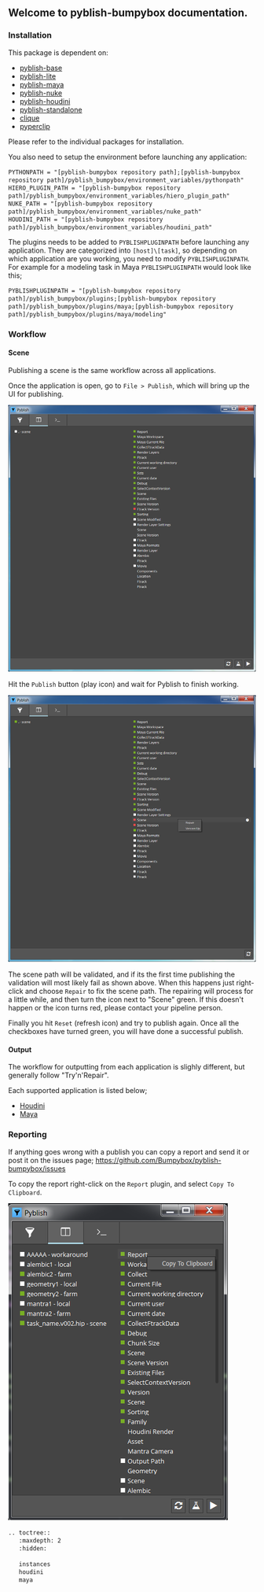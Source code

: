 ## Welcome to pyblish-bumpybox documentation.

### Installation

This package is dependent on:

- [pyblish-base](https://github.com/pyblish/pyblish-base)
- [pyblish-lite](https://github.com/pyblish/pyblish-lite)
- [pyblish-maya](https://github.com/pyblish/pyblish-maya)
- [pyblish-nuke](https://github.com/pyblish/pyblish-nuke)
- [pyblish-houdini](https://github.com/pyblish/pyblish-houdini)
- [pyblish-standalone](https://github.com/pyblish/pyblish-standalone)
- [clique](https://gitlab.com/4degrees/clique)
- [pyperclip](https://github.com/asweigart/pyperclip)

Please refer to the individual packages for installation.

You also need to setup the environment before launching any application:

```
PYTHONPATH = "[pyblish-bumpybox repository path];[pyblish-bumpybox repository path]/pyblish_bumpybox/environment_variables/pythonpath"
HIERO_PLUGIN_PATH = "[pyblish-bumpybox repository path]/pyblish_bumpybox/environment_variables/hiero_plugin_path"
NUKE_PATH = "[pyblish-bumpybox repository path]/pyblish_bumpybox/environment_variables/nuke_path"
HOUDINI_PATH = "[pyblish-bumpybox repository path]/pyblish_bumpybox/environment_variables/houdini_path"
```

The plugins needs to be added to ```PYBLISHPLUGINPATH``` before launching any application. They are categorized into ```[host]\[task]```, so depending on which application are you working, you need to modify ```PYBLISHPLUGINPATH```. For example for a modeling task in Maya ```PYBLISHPLUGINPATH``` would look like this;

```
PYBLISHPLUGINPATH = "[pyblish-bumpybox repository path]/pyblish_bumpybox/plugins;[pyblish-bumpybox repository path]/pyblish_bumpybox/plugins/maya;[pyblish-bumpybox repository path]/pyblish_bumpybox/plugins/maya/modeling"
```

### Workflow

#### Scene

Publishing a scene is the same workflow across all applications.

Once the application is open, go to ```File > Publish```, which will bring up the UI for publishing.

![pyblish_ui](pyblish_ui.png "Pyblish UI screengrab")

Hit the ```Publish``` button (play icon) and wait for Pyblish to finish working.

![pyblish_finished](pyblish_finished.png "Pyblish UI screengrab")

The scene path will be validated, and if its the first time publishing the validation will most likely fail as shown above. When this happens just right-click and choose ```Repair``` to fix the scene path. The repairing will process for a little while, and then turn the icon next to "Scene" green. If this doesn't happen or the icon turns red, please contact your pipeline person.

Finally you hit ```Reset``` (refresh icon) and try to publish again. Once all the checkboxes have turned green, you will have done a successful publish.

#### Output

The workflow for outputting from each application is slighly different, but generally follow "Try'n'Repair".

Each supported application is listed below;

- [Houdini](houdini.md)
- [Maya](maya.md)

### Reporting

If anything goes wrong with a publish you can copy a report and send it or post it on the issues page; https://github.com/Bumpybox/pyblish-bumpybox/issues

To copy the report right-click on the ```Report``` plugin, and select ```Copy To Clipboard```.

![report](report.png "Report screengrab")

```eval_rst
.. toctree::
   :maxdepth: 2
   :hidden:

   instances
   houdini
   maya
```
